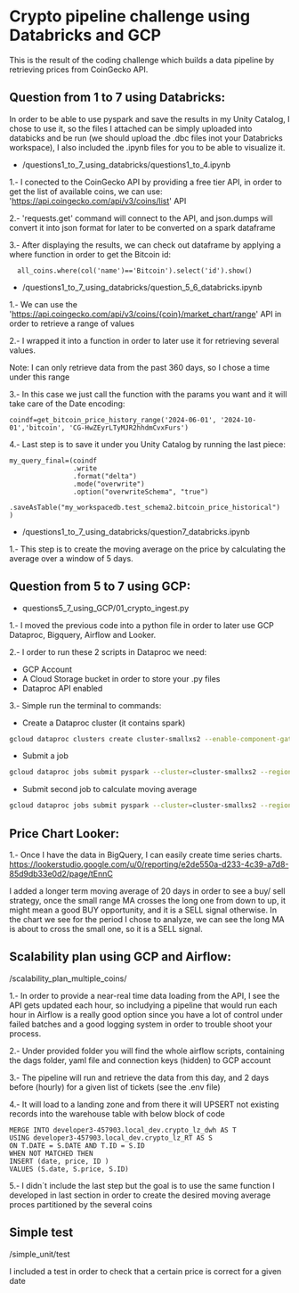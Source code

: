 # Crypto pipeline challenge using Databricks and GCP

This is the result of the coding challenge which builds a data pipeline by retrieving prices from CoinGecko API.

## Question from 1 to 7 using Databricks:
In order to be able to use pyspark and save the results in my Unity Catalog, I chose to use it, so the files I attached can be simply uploaded into databicks and be run (we should upload the .dbc files inot your Databricks workspace),  I also included the .ipynb files for you to be able to visualize it.

 * /questions1_to_7_using_databricks/questions1_to_4.ipynb
   
1.- I conected to the CoinGecko API by providing a free tier API, in order to get the list of available coins, we can use:     'https://api.coingecko.com/api/v3/coins/list' API

2.- 'requests.get' command will connect to the API, and json.dumps will convert it into json format for later to be converted on a spark dataframe

3.- After displaying the results, we can check out dataframe by applying a where function in order to get the Bitcoin id:
```
  all_coins.where(col('name')=='Bitcoin').select('id').show()
```

 * /questions1_to_7_using_databricks/question_5_6_databricks.ipynb
   
1.- We can use the 'https://api.coingecko.com/api/v3/coins/{coin}/market_chart/range' API in order to retrieve a range of values

2.- I wrapped it into a function in order to  later use it for retrieving several values.

Note: I can only retrieve data from the past 360 days, so I chose a time under this range

3.- In this case we just call the function with the params you want and it will take care of the Date encoding:
```
coindf=get_bitcoin_price_history_range('2024-06-01', '2024-10-01','bitcoin', 'CG-HwZEyrLTyMJR2hhdmCvxFurs')
```

4.- Last step is to save it under you Unity Catalog by running the last piece:
```
my_query_final=(coindf
                .write
                .format("delta")
                .mode("overwrite")
                .option("overwriteSchema", "true")
                .saveAsTable("my_workspacedb.test_schema2.bitcoin_price_historical")
)
```

 * /questions1_to_7_using_databricks/question7_databricks.ipynb
   
1.- This step is to create the moving average on the price by calculating the average over a window of 5 days.

## Question from 5 to 7 using GCP:
 * questions5_7_using_GCP/01_crypto_ingest.py
   
1.- I moved the previous code into a python file in order to later use GCP Dataproc, Bigquery, Airflow and Looker.

2.- I order to run these 2 scripts in Dataproc we need:
- GCP Account
- A Cloud Storage bucket in order to store your .py files
- Dataproc API enabled

3.- Simple run the terminal to commands:
- Create a Dataproc cluster (it contains spark)
```bash
gcloud dataproc clusters create cluster-smallxs2 --enable-component-gateway --region us-central1 --zone us-central1-a --single-node --master-machine-type n2-standard-8 --master-boot-disk-size 37 --image-version 2.2-debian12 --project developer3-457903 --delete-max-idle t6m --public-ip-address
```
- Submit a job
```bash
gcloud dataproc jobs submit pyspark --cluster=cluster-smallxs2 --region=us-central1 gs://training-de-workflows8-bucket/crypto_coins_code/01_crypto_ingest.py
```
- Submit second job to calculate moving average
```bash
gcloud dataproc jobs submit pyspark --cluster=cluster-smallxs2 --region=us-central1 gs://training-de-workflows8-bucket/crypto_coins_code/02_crypto_transform_1.py
```
## Price Chart Looker:
1.- Once I have the data in BigQuery, I can easily create time series charts.
https://lookerstudio.google.com/u/0/reporting/e2de550a-d233-4c39-a7d8-85d9db33e0d2/page/tEnnC

I added a longer term moving average of 20 days in order to see a buy/ sell strategy, once the small range MA crosses the long one from down to up, it might mean a good BUY opportunity, and it is a SELL signal otherwise. In the chart we see for the period I chose to analyze, we can see the long MA is about to cross the small one, so it is a SELL signal.

## Scalability plan using GCP and Airflow:
/scalability_plan_multiple_coins/

1.- In order to provide a near-real time data loading from the API, I see the API gets updated each hour, so includying a pipeline that would run each hour in Airflow is a really good option since you have a lot of control under failed batches and a good logging system in order to trouble shoot your process.

2.- Under provided folder you will find the whole airflow scripts, containing the dags folder, yaml file and connection keys (hidden) to GCP account

3.- The pipeline will run and retrieve the data from this day, and 2 days before (hourly) for a given list of tickets (see the .env file)

4.- It will load to a landing zone and from there it will UPSERT not existing records into the warehouse table with below block of code
```
MERGE INTO developer3-457903.local_dev.crypto_lz_dwh AS T
USING developer3-457903.local_dev.crypto_lz_RT AS S
ON T.DATE = S.DATE AND T.ID = S.ID
WHEN NOT MATCHED THEN
INSERT (date, price, ID )
VALUES (S.date, S.price, S.ID)
```

5.- I didn´t include the last step but the goal is to use the same function I developed in last section in order to create the desired moving average proces partitioned by the several coins

## Simple test
/simple_unit/test

I included a test in order to check that a certain price is correct for a given date

